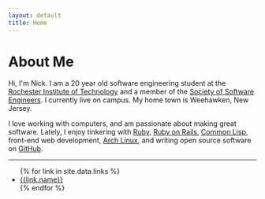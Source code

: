 ```yaml
---
layout: default
title: Home
---
```


# About Me

Hi, I'm Nick. I am a 20 year old software engineering student at the [Rochester
Institute of Technology](http://www.rit.edu/) and a member of the [Society of
Software Engineers](https://sse.se.rit.edu/). I currently live on campus. My
home town is Weehawken, New Jersey.

I love working with computers, and am passionate about making great software.
Lately, I enjoy tinkering with [Ruby](https://www.ruby-lang.org/en/), [Ruby on
Rails](http://rubyonrails.org/), [Common Lisp](http://common-lisp.net/),
front-end web development, [Arch Linux](https://www.archlinux.org/), and writing
open source software on [GitHub](https://github.com/).

---

<ul class="list-inline">
  {% for link in site.data.links %}
    <li>
      <span class="fa fa-fw fa-{{link.icon}}"></span>
      <a href="{{link.url}}" target="_blank">{{link.name}}</a>
    </li>
  {% endfor %}
</ul>
